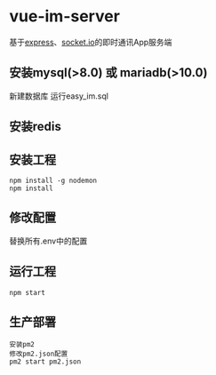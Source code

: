 # vue-im-server
基于[express](https://expressjs.com/zh-cn/)、[socket.io](https://socket.io/docs/v3)的即时通讯App服务端

## 安装mysql(>8.0) 或 mariadb(>10.0)

新建数据库 运行easy_im.sql
## 安装redis

## 安装工程
```
npm install -g nodemon
npm install
```

## 修改配置
替换所有.env中的配置
## 运行工程
```
npm start
```

## 生产部署
```
安装pm2 
修改pm2.json配置
pm2 start pm2.json
```



